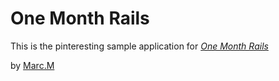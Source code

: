 # One Month Rails

This is the pinteresting sample application for	[*One Month Rails*](http://onemonthrails.com)

by [Marc.M](http://www.twitter.com/MarcAime)